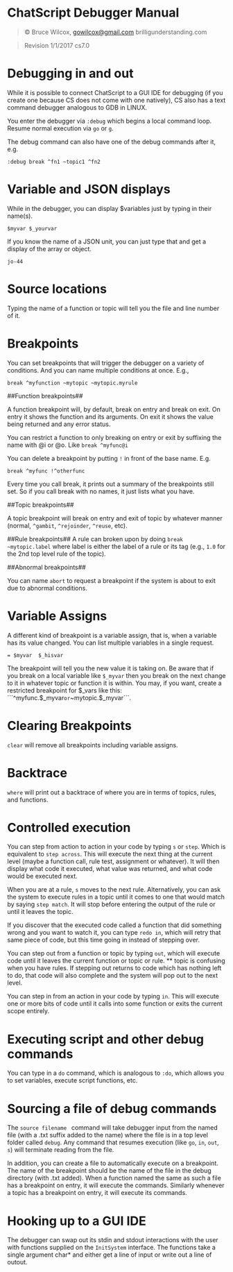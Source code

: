 # ChatScript Debugger Manual

> © Bruce Wilcox, gowilcox@gmail.com brilligunderstanding.com


> Revision 1/1/2017 cs7.0


# Debugging in and out

While it is possible to connect ChatScript to a GUI IDE for debugging (if you create one because CS does not come with one natively),
CS also has a text command debugger analogous to GDB in LINUX.

You enter the debugger via ```:debug```
which begins a local command loop. Resume normal execution via
```go``` or ```g```.

The debug command can also have one of the debug commands after it, e.g.
```
:debug break ^fn1 ~topic1 ^fn2
```

# Variable and JSON displays

While in the debugger, you can display $variables just by typing in their name(s).
```
$myvar $_yourvar
```

If you know the name of a JSON unit, you can just type that and get a display of the array or object.
```
jo-44
```

# Source locations
Typing the name of a function or topic will tell you the file and line number of it.

# Breakpoints

You can set breakpoints that will trigger the debugger on a variety of conditions. And you can 
name multiple conditions at once. E.g.,
```
break ^myfunction ~mytopic ~mytopic.myrule
```

##Function breakpoints##

A function breakpoint will, by default, break on entry and break on exit. On entry it shows the 
function and its arguments. On exit it shows the value being returned and any error status.

You can restrict a function to only breaking on entry or exit by suffixing the name with @i or
@o. Like ```break ^myfunc@i```

You can delete a breakpoint by putting ```!``` in front of the base name. E.g.
```
break ^myfunc !^otherfunc
```

Every time you call break, it prints out a summary of the breakpoints still set. So if you
call break with no names, it just lists what you have.

##Topic breakpoints##

A topic breakpoint will break on entry and exit of topic by whatever manner (normal, ```^gambit```, ```^rejoinder```,
```^reuse```, etc). 

##Rule breakpoints##
A rule can broken upon by doing `break ~mytopic.label` where label is either the label of a rule
or its tag (e.g., `1.0` for the 2nd top level rule of the topic).

##Abnormal breakpoints##

You can name ```abort``` to request a breakpoint if the system is about to exit due to abnormal conditions.

# Variable Assigns

A different kind of breakpoint is a variable assign, that is, when a variable has its value changed.
You can list multiple variables in a single request.
```
= $myvar  $_hisvar
```

The breakpoint will tell you the new value it is taking on. Be aware that if you break on a local variable like 
```$_myvar``` then you break on the next change to it in whatever topic or function it is within. You may, if you want,
create a restricted breakpoint for $_vars like this: ```^myfunc.$_myvar``` or ```~mytopic.$_myvar```.

# Clearing Breakpoints
```clear``` will remove all breakpoints including variable assigns.

# Backtrace

```where``` will print out a backtrace of where you are in terms of topics, rules, and functions.

# Controlled execution

You can step from action to action in your code by typing ```s``` or ```step```. Which is
equivalent to `step across`. This will execute the
next thing at the current level (maybe a function call, rule test, assignment or whatever). It will then
display what code it executed, what value was returned, and what code would be executed next. 

When you are at 
a rule, ```s``` moves to the next rule. Alternatively, you can ask the system to execute rules
in a topic until it comes to one that would match by saying ```step match```. It will stop before
entering the output of the rule or until it leaves the topic.

If you discover that the executed code called a function that did something wrong and you want to
watch it, you can type ```redo in```, which will retry that same piece of code, but this time
going in instead of stepping over.

You can step out from a function or topic by typing ```out```, which will execute code until it
leaves the current function or topic or rule. ** topic is confusing when you have rules.
If stepping out returns to code which has nothing left to do, that code will also complete and
the system will pop out to the next level.

You can step in from an action in your code by typing ```in```. This will execute one or more
bits of code until it calls into some function or exits the current scope entirely.

# Executing script and other debug commands

You can type in a ```do``` command, which is analogous to ```:do```, which allows you to set
variables, execute script functions, etc. 

# Sourcing a file of debug commands

The ```source filename ``` command will take debugger input from the named file (with a .txt suffix
added to the name) where the file is in a top level folder called ```debug```. Any command that
resumes execution (like ```go```, ```in```, ```out```, ```s```) will terminate reading from the file.

In addition, you can create a file to automatically execute on a breakpoint. The name of the breakpoint
should be the name of the file in the debug directory (with .txt added). When a function named the same
as such a file has a breakpoint on entry, it will execute the commands. Similarly whenever a topic
has a breakpoint on entry, it will execute its commands.

# Hooking up to a GUI IDE

The debugger can swap out its stdin and stdout interactions with the user with functions supplied on the
`InitSystem` interface. The functions take a single argument char* and either get a line of input or write
out a line of outout.